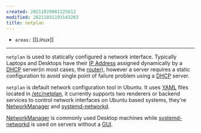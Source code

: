 ```yaml
---
created: 20211029081225612
modified: 20211031193143203
title: netplan
---
```


- `areas:` [[Linux]]

---

`netplan` is used to statically configured a network interface. Typically Laptops and Desktops have their [IP Address](#IP%20Address) assigned dynamically by a [DHCP](#DHCP) server(in most cases, the [router](#router)), however a server requires a static configuration to avoid single point of failure problem using a [DHCP](#DHCP) server.

`netplan` is default network configuration tool in Ubuntu. It uses [YAML](#YAML) files located in [/etc/netplan](#%2Fetc%2Fnetplan), it currently supports two renderers or backend services to control network interfaces on Ubuntu based systems, they're [NetworkManager](#NetworkManager) and [systemd-networkd](#systemd-networkd).

[NetworkManager](#NetworkManager) is commonly used Desktop machines while [systemd-networkd](#systemd-networkd) is used on servers without a [GUI](#GUI).
